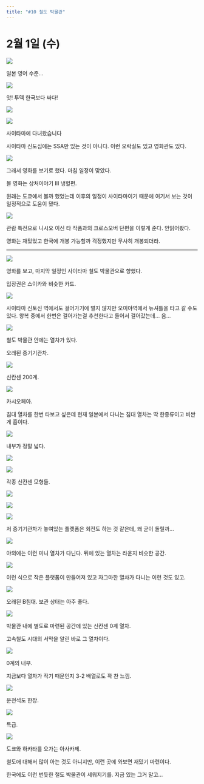 ```yaml
---
title: "#10 철도 박물관"
---
```


# 2월 1일 (수)

![](/photos/170127-ejapan/10_01.jpg)

일본 영어 수준...

![](/photos/170127-ejapan/10_02.jpg)

앗! 투덱 한국보다 싸다!

![](/photos/170127-ejapan/10_03.jpg)

![](/photos/170127-ejapan/10_04.jpg)

사이타마에 다녀왔습니다

사이타마 신도심에는 SSA만 있는 것이 아니다. 이런 오락실도 있고 영화관도 있다.

![](/photos/170127-ejapan/10_05.jpg)

그래서 영화를 보기로 했다. 마침 일정이 맞았다.

볼 영화는 상처이야기 III 냉혈편.

원래는 도쿄에서 볼까 했었는데 이후의 일정이 사이타마이기 때문에 여기서 보는 것이 일정적으로 도움이 됐다.

![](/photos/170127-ejapan/10_06.jpg)

관람 특전으로 니시오 이신 타 작품과의 크로스오버 단편을 이렇게 준다.
안읽어봤다.

영화는 재밌었고 한국에 개봉 가능할까 걱정했지만 무사히 개봉되더라.

---

![](/photos/170127-ejapan/10_07.jpg)

영화를 보고, 마지막 일정인 사이타마 철도 박물관으로 향했다.

입장권은 스이카와 비슷한 카드.

![](/photos/170127-ejapan/10_08.jpg)

사이타마 신토신 역에서도 걸어가기에 멀지 않지만 오미야역에서 뉴셔틀을 타고 갈 수도 있다.
왕복 중에서 한번은 걸어가는걸 추천한다고 들어서 걸어갔는데... 음...

![](/photos/170127-ejapan/10_09.jpg)

철도 박물관 안에는 열차가 있다.

오래된 증기기관차.

![](/photos/170127-ejapan/10_10.jpg)

신칸센 200계.

![](/photos/170127-ejapan/10_11.jpg)

카시오페아.

침대 열차를 한번 타보고 싶은데 현재 일본에서 다니는 침대 열차는 딱 한종류이고 비싼게 흠이다.

![](/photos/170127-ejapan/10_12.jpg)

내부가 정말 넓다.

![](/photos/170127-ejapan/10_13.jpg)

![](/photos/170127-ejapan/10_14.jpg)

각종 신칸센 모형들.

![](/photos/170127-ejapan/10_15.jpg)

![](/photos/170127-ejapan/10_16.jpg)

![](/photos/170127-ejapan/10_17.jpg)

저 증기기관차가 놓여있는 플랫폼은 회전도 하는 것 같은데, 왜 굳이 돌릴까...

![](/photos/170127-ejapan/10_18.jpg)

야외에는 이런 미니 열차가 다닌다. 뒤에 있는 열차는 라운지 비슷한 공간.

![](/photos/170127-ejapan/10_19.jpg)

이런 식으로 작은 플랫폼이 만들어져 있고 자그마한 열차가 다니는 이런 것도 있고.

![](/photos/170127-ejapan/10_20.jpg)

오래된 B침대. 보관 상태는 아주 좋다.

![](/photos/170127-ejapan/10_21.jpg)

박물관 내에 별도로 마련된 공간에 있는 신칸센 0계 열차.

고속철도 시대의 서막을 알린 바로 그 열차이다.

![](/photos/170127-ejapan/10_22.jpg)

0계의 내부.

지금보다 열차가 작기 때문인지 3-2 배열로도 꽉 찬 느낌.

![](/photos/170127-ejapan/10_23.jpg)

운전석도 한장.

![](/photos/170127-ejapan/10_24.jpg)

특급.

![](/photos/170127-ejapan/10_25.jpg)

도쿄와 하카타를 오가는 아사카제.

철도애 대해서 많이 아는 것도 아니지만, 이런 곳에 와보면 재밌기 마련이다.

한국에도 이런 번듯한 철도 박물관이 세워지기를.
지금 있는 그거 말고...
